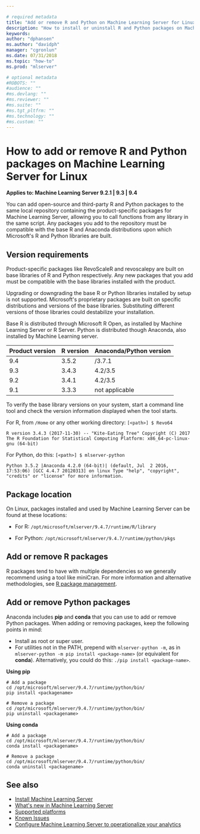 ```yaml
---

# required metadata
title: "Add or remove R and Python on Machine Learning Server for Linux"
description: "How to install or uninstall R and Python packages on Machine Learning Server forLinux."
keywords: 
author: "dphansen"
ms.author: "davidph"
manager: "cgronlun"
ms.date: 07/31/2018
ms.topic: "how-to"
ms.prod: "mlserver"

# optional metadata
#ROBOTS: ""
#audience: ""
#ms.devlang: ""
#ms.reviewer: ""
#ms.suite: ""
#ms.tgt_pltfrm: ""
#ms.technology: ""
#ms.custom: ""
---
```


# How to add or remove R and Python packages on Machine Learning Server for Linux

**Applies to:  Machine Learning Server 9.2.1 | 9.3 | 9.4**

You can add open-source and third-party R and Python packages to the same local repository containing the product-specific packages for Machine Learning Server, allowing you to call functions from any library in the same script. Any packages you add to the repository must be compatible with the base R and Anaconda distributions upon which Microsoft's R and Python libraries are built.

## Version requirements

Product-specific packages like RevoScaleR and revoscalepy are built on base libraries of R and Python respectively.  Any new packages that you add must be compatible with the base libraries installed with the product. 

Upgrading or downgrading the base R or Python libraries installed by setup is not supported. Microsoft's proprietary packages are built on specific distributions and versions of the base libraries. Substituting different versions of those libraries could destabilize your installation.

Base R is distributed through Microsoft R Open, as installed by Machine Learning Server or R Server. Python is distributed though Anaconda, also installed by Machine Learning server.

| Product version | R version | Anaconda/Python version |
|-----------------|-----------|-------------------------|
| 9.4             | 3.5.2 | /3.7.1 |
| 9.3             | 3.4.3 |  4.2/3.5 |
| 9.2             | 3.4.1 |  4.2/3.5 |
| 9.1             | 3.3.3 |  not applicable |

To verify the base library versions on your system, start a command line tool and check the version information displayed when the tool starts. 

For R, from `/Home` or any other working directory: `[<path>] $ Revo64`

`R version 3.4.3 (2017-11-30) -- "Kite-Eating Tree"
Copyright (C) 2017 The R Foundation for Statistical Computing
Platform: x86_64-pc-linux-gnu (64-bit)`

For Python, do this: `[<path>] $ mlserver-python`

`Python 3.5.2 |Anaconda 4.2.0 (64-bit)| (default, Jul  2 2016, 17:53:06) [GCC 4.4.7 20120313] on linux
Type "help", "copyright", "credits" or "license" for more information.`


## Package location

On Linux, packages installed and used by Machine Learning Server can be found at these locations:

+ For R: `/opt/microsoft/mlserver/9.4.7/runtime/R/library`

+ For Python: `/opt/microsoft/mlserver/9.4.7/runtime/python/pkgs`

## Add or remove R packages

R packages tend to have with multiple dependencies so we generally recommend using a tool like miniCran. For more information and alternative methodologies, see [R package management](../operationalize/configure-manage-r-packages.md).

## Add or remove Python packages

Anaconda includes **pip** and **conda** that you can use to add or remove Python packages. When adding or removing packages, keep the following points in mind:

+ Install as root or super user.
+ For utilities not in the PATH, prepend with `mlserver-python -m`, as in `mlserver-python -m pip install <package-name>` (or equivalent for **conda**).  Alternatively, you could do this: `./pip install <package-name>`.

**Using pip**

```
# Add a package
cd /opt/microsoft/mlserver/9.4.7/runtime/python/bin/
pip install <packagename>

# Remove a package
cd /opt/microsoft/mlserver/9.4.7/runtime/python/bin/
pip uninstall <packagename>
```

**Using conda**

```
# Add a package
cd /opt/microsoft/mlserver/9.4.7/runtime/python/bin/
conda install <packagename>

# Remove a package
cd /opt/microsoft/mlserver/9.4.7/runtime/python/bin/
conda uninstall <packagename>
```

## See also

+ [Install Machine Learning Server](r-server-install.md)
+ [What's new in Machine Learning Server](../whats-new-in-machine-learning-server.md)
+ [Supported platforms](r-server-install-supported-platforms.md)  
+ [Known Issues](../resources-known-issues.md)  
+ [Configure Machine Learning Server to operationalize your analytics](../what-is-operationalization.md)